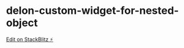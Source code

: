 # delon-custom-widget-for-nested-object

[Edit on StackBlitz ⚡️](https://stackblitz.com/edit/delon-custom-widget-for-nested-object)